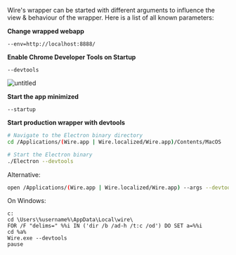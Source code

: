 Wire's wrapper can be started with different arguments to influence the view & behaviour of the wrapper. Here is a list of all known parameters:

**Change wrapped webapp**

```
--env=http://localhost:8888/
```

**Enable Chrome Developer Tools on Startup**

```
--devtools
```

![untitled](https://cloud.githubusercontent.com/assets/469989/22371754/30759b80-e499-11e6-9e77-2f25ac71bb57.png)

**Start the app minimized**

```
--startup
```

**Start production wrapper with devtools**

```bash
# Navigate to the Electron binary directory
cd /Applications/(Wire.app | Wire.localized/Wire.app)/Contents/MacOS

# Start the Electron binary
./Electron --devtools
```

Alternative:

```bash
open /Applications/(Wire.app | Wire.localized/Wire.app) --args --devtools
```

On Windows:

```
c:
cd \Users\%username%\AppData\Local\wire\
FOR /F "delims=" %%i IN ('dir /b /ad-h /t:c /od') DO SET a=%%i
cd %a%
Wire.exe --devtools
pause
```
